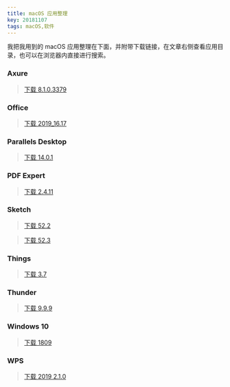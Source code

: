 ```yaml
---
title: macOS 应用整理
key: 20181107
tags: macOS,软件
---
```


我把我用到的 macOS 应用整理在下面，并附带下载链接，在文章右侧查看应用目录，也可以在浏览器内直接进行搜索。

<!--more-->

### Axure
> [下载 8.1.0.3379](https://nbcc3-my.sharepoint.com/:u:/g/personal/yaoguaixing_cctv_admin_edu_pl/EZDRb2A7rGlPrLEe47HAlecB_ITLqV9UkYFIYI2frFVE0Q?e=7aD6GH)

### Office
> [下载 2019_16.17](https://nbcc3-my.sharepoint.com/:u:/g/personal/yaoguaixing_cctv_admin_edu_pl/EcHoUMjmpd9KnEMPWtjFPjsBBbXnYejhe72q58i0mFkDIg?e=fhy51D)

### Parallels Desktop
> [下载 14.0.1](https://nbcc3-my.sharepoint.com/:u:/g/personal/yaoguaixing_cctv_admin_edu_pl/ESovYaWcboxJjq-wjo4f1hIBYnxuvEyzvAk0oDKfKB0Kmw?e=kdaBtI)

### PDF Expert
> [下载 2.4.11](https://nbcc3-my.sharepoint.com/:u:/g/personal/yaoguaixing_cctv_admin_edu_pl/EVDY-Pguvh9Hv09dhLTFyBYBUSYv0CWw4TlRocNNnCB2ZA?e=72jhJT)

### Sketch
> [下载 52.2](https://nbcc3-my.sharepoint.com/:u:/g/personal/yaoguaixing_cctv_admin_edu_pl/EXnctPaveJ1IuYUEvrlep5UBRYJMNaL6RIaPV4G8f8Uy7g?e=ZzcXiC)

> [下载 52.3](https://nbcc3-my.sharepoint.com/:u:/g/personal/yaoguaixing_cctv_admin_edu_pl/EfWonlg6WdNEv2t1hxPnnFoBt_nGrPM17o5XL-WGXTBi3w?e=fMeM3h)

### Things
> [下载 3.7](https://nbcc3-my.sharepoint.com/:u:/g/personal/yaoguaixing_cctv_admin_edu_pl/EeqKIF7X-Y1ArX9L8R5eBR0BxWwu-4hs9QlH-MFLSukLmw?e=bilZlx)

### Thunder
> [下载 9.9.9](https://nbcc3-my.sharepoint.com/:u:/g/personal/yaoguaixing_cctv_admin_edu_pl/EW_zmiw5mCpPmjSHNd0K7tgBi6_9HuIyF6EJBiPtCYS0qA?e=vQS8zv)

### Windows 10
> [下载 1809](https://nbcc3-my.sharepoint.com/:u:/g/personal/yaoguaixing_cctv_admin_edu_pl/Ec3DHjSd8ENFt9C_CLC_-fYBxos9UW24Qynrd-8zehQiOA?e=D2IWZR)

### WPS
> [下载 2019 2.1.0](https://nbcc3-my.sharepoint.com/:u:/g/personal/yaoguaixing_cctv_admin_edu_pl/EYCeLUh9XN9Dm8ZJjkgNFWwBH7Uy4AaJH1t0t6epUWvl8g?e=QWjR3y)
